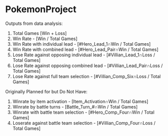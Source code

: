 # PokemonProject
Outputs from data analysis:
1. Total Games [Win + Loss]
2. Win Rate - [Win / Total Games]
3. Win Rate with individual lead - [#Hero_Lead_1∩Win / Total Games]
3. Win Rate with combined lead - [#Hero_Lead_Pair∩Win / Total Games]
4. Lose Rate against opposing individual lead - [#Villian_Lead_1∩Loss / Total Games]
5. Lose Rate against opposing combined lead - [#Villian_Lead_Pair∩Loss / Total Games]
6. Lose Rate against full team selection - [#Villian_Comp_Six∩Loss / Total Games]

Originally Planned for but Do Not Have:
1. Winrate by item activation - [Item_Activation∩Win / Total Games]
2. Winrate by battle turns - [Battle_Turn_#∩Win / Total Games]
3. Winrate with battle team selection - [#Hero_Comp_Four∩Win / Total Games]
4. Loserate against battle team selection - [#Villian_Comp_Four∩Loss / Total Games]
